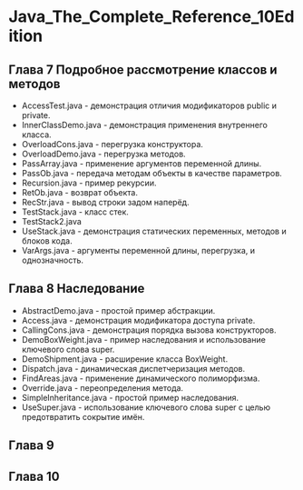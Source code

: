 # Java_The_Complete_Reference_10Edition

## **Глава 7 Подробное рассмотрение классов и методов**
* AccessTest.java         - демонстрация отличия модификаторов public и private.
* InnerClassDemo.java	    - демонстрация применения внутреннего класса.
* OverloadCons.java		    - перегрузка конструктора.
* OverloadDemo.java		    - перегрузка методов.
* PassArray.java			    - применение аргументов переменной длины.
* PassOb.java			        - передача методам объекты в качестве параметров.
* Recursion.java			    - пример рекурсии.
* RetOb.java			        - возврат объекта.
* RecStr.java             - вывод строки задом наперёд.
* TestStack.java			    - класс стек.
* TestStack2.java			
* UseStack.java			      - демонстрация статических переменных, методов и блоков кода.
* VarArgs.java			      - аргументы переменной длины, перегрузка, и однозначность.

## **Глава 8 Наследование** 
* AbstractDemo.java       - простой пример абстракции.
* Access.java             - демонстрация модификатора доступа private.
* CallingCons.java        - демонстрация порядка вызова конструкторов.
* DemoBoxWeight.java      - пример наследования и использование ключевого слова super.
* DemoShipment.java       - расширение класса BoxWeight.
* Dispatch.java           - динамическая диспетчеризация методов.
* FindAreas.java          - применение динамического полиморфизма.
* Override.java           - переопределения метода.
* SimpleInheritance.java  - простой пример наследования.
* UseSuper.java           - использование ключевого слова super с целью предотвратить сокрытие имён.
## **Глава 9**

## **Глава 10**
